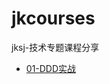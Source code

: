 # jkcourses
jksj-技术专题课程分享

- [01-DDD实战](https://techsums.github.io/jkcourses/01-DDD%E5%AE%9E%E6%88%98%E8%AF%BE/index.html)
